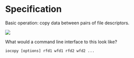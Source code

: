 # Specification #

Basic operation: copy data between pairs of file descriptors.

<div class="diagram">
  <img class="pipe-bundle" src="images/pipe-bundle.png" />
</div>

What would a command line interface to this look like?

    iocopy [options] rfd1 wfd1 rfd2 wfd2 ...


